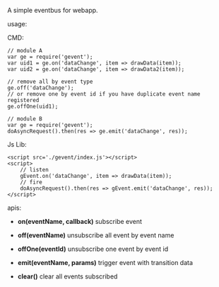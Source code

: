 A simple eventbus for webapp.

usage:

CMD:
```
// module A
var ge = require('gevent');
var uid1 = ge.on('dataChange', item => drawData(item));
var uid2 = ge.on('dataChange', item => drawData2(item));

// remove all by event type
ge.off('dataChange');
// or remove one by event id if you have duplicate event name registered
ge.offOne(uid1);

// module B
var ge = require('gevent');
doAsyncRequest().then(res => ge.emit('dataChange', res));
```

Js Lib:
```
<script src='./gevent/index.js'></script>
<script>
    // listen
    gEvent.on('dataChange', item => drawData(item));
    // fire
    doAsyncRequest().then(res => gEvent.emit('dataChange', res));
</script>
```

apis:

- __on(eventName, callback)__
  subscribe event

- __off(eventName)__
  unsubscribe all event by event name

- __offOne(eventId)__
  unsubscribe one event by event id

- __emit(eventName, params)__
  trigger event with transition data

- __clear()__
  clear all events subscribed